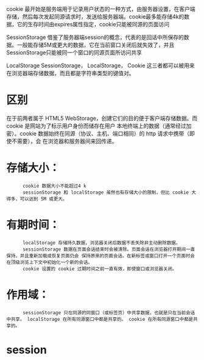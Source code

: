 
cookie 最开始是服务端用于记录用户状态的一种方式，由服务器设置，在客户端存储，然后每次发起同源请求时，发送给服务器端。cookie最多能存储4k的数据，它的生存时间由expires属性指定，cookie只能被同源的页面访问

SessionStorage 借鉴了服务器端session的概念，代表的是回话中所保存的数据。一般能存储5M或更大的数据，它在当前窗口关闭后就失效了，并且SessionStorage只能被同一个窗口的同源页面所访问共享

LocalStorage
SessionStorage， LocalStorage， Cookie 这三者都可以被用来在浏览器端存储数据，而且都是字符串类型的键值对。
# 区别 

  在于前两者属于 HTML5 WebStorage，创建它们的目的便于客户端存储数据。而 cookie 是网站为了标示用户身份而储存在用户 本地终端上的数据（通常经过加密）。cookie 数据始终在同源（协议、主机、端口相同）的 http 请求中携带（即使不需要），会 在浏览器和服务器间来回传递。

 # 存储大小： 	
          cookie 数据大小不能超过4 k
          sessionStorage 和 localStorage 虽然也有存储大小的限制，但比 cookie 大得多，可以达到 5M 或更大。 
 # 有期时间：
          localStorage 存储持久数据，浏览器关闭后数据不丢失除非主动删除数据。 	
          sessionStorage 数据在页面会话结束时会被清除。页面会话在浏览器打开期间一直保持，并且重新加载或恢复页面仍会 保持原来的页面会话。在新标签或窗口打开一个页面时会在顶级浏览上下文中初始化一个新的会话。	
          cookie 设置的 cookie 过期时间之前一直有效，即使窗口或浏览器关闭。 
# 作用域： 
          sessionStorage 只在同源的同窗口（或标签页）中共享数据，也就是只在当前会话中共享。 localStorage 在所有同源窗口中都是共享的。 cookie 在所有同源窗口中都是共享的。

# session 
